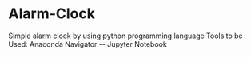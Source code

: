 # Alarm-Clock
Simple alarm clock by using python programming language
Tools to be Used: Anaconda Navigator -- Jupyter Notebook
